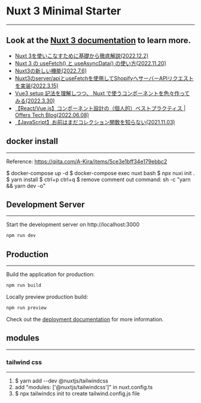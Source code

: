 # Nuxt 3 Minimal Starter
---
Look at the [Nuxt 3 documentation](https://nuxt.com/docs/getting-started/introduction) to learn more.
---

-  [Nuxt 3を使いこなすために基礎から徹底解説(2022.12.2)](https://reffect.co.jp/vue/nuxt3)
-  [Nuxt 3 の useFetch() と useAsyncData() の使い方(2022.11.20)](https://zenn.dev/coedo/articles/cc000738a0f069)
-  [Nuxt3の新しい機能(2022.7.6)](https://zenn.dev/azukiazusa/articles/nuxt3-new-features)
-  [Nuxt3のserver/apiとuseFetchを使用してShopifyへサーバーAPIリクエストを実装(2022.3.15)](https://blog.cloud-acct.com/posts/nuxt3-shopify-server-api-request)
-  [Vue3 setup 記法を理解しつつ、 Nuxt で使うコンポーネントを色々作ってみる(2022.3.30)](https://zenn.dev/mewton/scraps/97941676cb7815)
-  [【React/Vue.js】コンポーネント設計の（個人的）ベストプラクティス | Offers Tech Blog(2022.06.08)](https://zenn.dev/offers/articles/20220523-component-design-best-practice)
-  [【JavaScript】お前はまだコレクション関数を知らない(2021.11.03)](https://zenn.dev/web_tips/articles/503da56f2ef8ab)

## docker install
---
Reference: https://qiita.com/A-Kira/items/5ce3e1bff34e179ebbc2

$ docker-compose up -d
$ docker-compose exec nuxt bash
$ npx nuxi init .
$ yarn install
$ ctrl+p ctrl+q
$ remove comment out command: sh -c "yarn && yarn dev -o"

## Development Server
---
Start the development server on http://localhost:3000

```bash
npm run dev
```

## Production
---
Build the application for production:

```bash
npm run build
```

Locally preview production build:

```bash
npm run preview
```

Check out the [deployment documentation](https://nuxt.com/docs/getting-started/deployment) for more information.


## modules
---

### tailwind css
---
1. $ yarn add --dev @nuxtjs/tailwindcss
2. add "modules: ['@nuxtjs/tailwindcss']" in nuxt.config.ts
3. $ npx tailwindcs init to create tailwind.config.js file